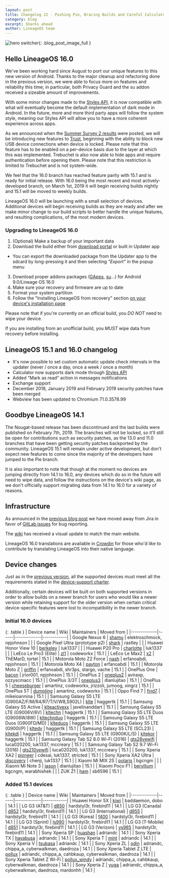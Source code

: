 ```yaml
---
layout: post
title: Changelog 22 - Pushing Pie, Bracing Builds and Careful Calculator
category: blog
excerpt: Sharks ahead
author: LineageOS team
---
```


![hero switcher]({{site.baseurl}}/images/2019-03-01/hero.webp){: .blog_post_image_full }

## Hello LineageOS 16.0

We've been working hard since August to port our unique features to this new version of Android.
Thanks to the major cleanup and refactoring done in the previous version, we were
able to focus more on features and reliability this time; in particular, both Privacy Guard
and the su addon received a sizeable amount of improvements.

With some minor changes made to the [Styles API](https://wiki.lineageos.org/sdk/api/styles.html), it is now
compatible with what will eventually become the default implementation of dark mode in Android.
In the future, more and more third party apps will follow the system style, meaning our Styles API
will allow you to have a more coherent experience across apps.

As we announced when the [Summer Survey 2 results]({{site.baseurl}}/Summer-Survey-2-Results/) were posted,
we will be introducing new features to [Trust]({{site.baseurl}}/Trust-me/),
beginning with the ability to block new USB device connections when device is locked.
Please note that this feature has to be enabled on a per-device basis due to the
layer at which this was implemented.
Trebuchet is also now able to hide apps and require authentication before opening them.
Please note that this restriction is limited to Trebuchet and is not system-wide.

We feel that the 16.0 branch has reached feature parity with 15.1 and is ready for initial release.
With 16.0 being the most recent and most actively-developed branch, on March 1st, 2019 it will begin receiving builds nightly and 15.1 will be moved to weekly builds.

LineageOS 16.0 will be launching with a small selection of devices. Additional devices will begin receiving builds as they are
ready and after we make minor change to our build scripts to better handle the unique features, and resulting complications, of the most modern devices.

### Upgrading to LineageOS 16.0

 1. (Optional) Make a backup of your important data
 2. Download the build either from [download portal](https://download.lineageos.org) or built in Updater app
   * You can export the downloaded package from the Updater app to the sdcard by long-pressing it and then selecting _"Export"_ in the popup menu
 3. Download proper addons packages ([GApps](https://wiki.lineageos.org/gapps.html), [su](https://download.lineageos.org/extras)...) for Android 9.0/Lineage OS 16.0
 4. Make sure your recovery and firmware are up to date
 5. Format your system partition
 6. Follow the "Installing LineageOS from recovery" section [on your device's installation page](https://wiki.lineageos.org/install_guides.html)

Please note that if you're currently on an official build, you *DO NOT* need to wipe your device.

If you are installing from an unofficial build, you *MUST* wipe data from recovery before installing.

## LineageOS 15.1 and 16.0 changelog

* It's now possible to set custom automatic update check intervals in the updater (never / once a day, once a week / once a month)
* Calculator now supports dark mode through [Styles API](https://wiki.lineageos.org/sdk/api/styles.html)
* Added "Mark as read" action in messages notifications
* Exchange support
* December 2018, January 2019 and February 2019 security patches have been merged
* Webview has been updated to Chromium 71.0.3578.99

## Goodbye LineageOS 14.1

The Nougat-based release has been discontinued and the last builds were published on February 7th, 2019.
The branches will not be locked, so it’ll still be open for contributions such as security patches,
as the 13.0 and 11.0 branches that have been getting security patches backported by the community.
LineageOS 15.1 will remain under active development, but don’t expect new features to come since the
majority of the developers have jumped to the Pie branch.

It is also important to note that though at the moment no devices are jumping directly from 14.1 to 16.0, any devices which do so in the future will need
to wipe data, and follow the instructions on the device's wiki page, as we don't officially support migrating data from 14.1 to 16.0 for a variety of reasons.

## Infrastructure

As announced in the [previous blog post]({{site.baseurl}}/Changelog-21/) we have moved away from Jira in favor of
[GitLab issues](https://gitlab.com/LineageOS/issues) for bug reporting.

The [wiki](https://wiki.lineageos.org) has received a visual update to match the main website.

LineageOS 16.0 translations are available in [Crowdin](https://wiki.lineageos.org/translate-howto.html)
for those who'd like to contribute by translating LineageOS into their native language.

## Device changes

Just as in the [previous version]({{site.baseurl}}/Changelog-16/), all the supported devices must meet all the
requirements stated in the [device-support charter](https://github.com/LineageOS/charter/blob/main/device-support-requirements.md).

Additionally, certain devices will be built on both supported versions in order to allow builds on a newer branch for users who would like a newer version
while retaining support for the older version when certain critical device-specific features were lost to incompatibility in the newer branch.

### Initial 16.0 devices

{: .table }
| Device name | Wiki | Maintainers | Moved from |
|-------------|------|-------------|------------|
| Google Nexus 6 | [shamu](https://wiki.lineageos.org/devices/shamu) | elektroschmock, npjohnson | |
| Google Pixel Ultra (prototype p2) | [shark](http://bit.ly/lineage4sharks) | rastley | |
| Huawei Honor View 10 | [berkeley](https://wiki.lineageos.org/devices/berkeley) | luk1337 | |
| Huawei P20 Pro | [charlotte](https://wiki.lineageos.org/devices/charlotte) | luk1337 | |
| LeEco Le Pro3 (Elite) | [zl1](https://wiki.lineageos.org/devices/zl1) | codeworkx | 15.1 |
| LeEco Le Max2 | [x2](https://wiki.lineageos.org/devices/x2) | ThEMarD, tortel | 15.1 |
| Motorola Moto Z2 Force | [nash](https://wiki.lineageos.org/devices/nash) | erfanoabdi, npjohnson | 15.1 |
| Motorola Moto X4 | [payton](https://wiki.lineageos.org/devices/payton) | erfanoabdi | 15.1 |
| Motorola Moto Z | [griffin](https://wiki.lineageos.org/devices/griffin) | erfanoabdi, shr3ps, stargo, vache | 15.1 |
| OnePlus One | [bacon](https://wiki.lineageos.org/devices/bacon) | jrior001, npjohnson | 15.1 |
| OnePlus 2 | [oneplus2](https://wiki.lineageos.org/devices/oneplus2) | aviraxp, ozzyscmacc | 15.1 |
| OnePlus 3/3T | [oneplus3](https://wiki.lineageos.org/devices/oneplus3) | dianlujitao | 15.1 |
| OnePlus 5 | [cheeseburger](https://wiki.lineageos.org/devices/cheeseburger) | amartinz, codeworkx, jrizzoli, jumoog, xingrz | 15.1 |
| OnePlus 5T | [dumpling](https://wiki.lineageos.org/devices/dumpling) | amartinz, codeworkx | 15.1 |
| Oppo Find 7 | [find7](https://wiki.lineageos.org/devices/find7) | mikeioannina | 15.1 |
| Samsung Galaxy S5 LTE (G900AZ/F/M/R4/R7/T/V/W8,S902L) | [klte](https://wiki.lineageos.org/devices/klte) | haggertk | 15.1 |
| Samsung Galaxy S5 Active | [klteactivexx](https://wiki.lineageos.org/devices/klteactivexx) | javelinanddart | 15.1 |
| Samsung Galaxy S5 LTE (G9006V/8V) | [kltechn](https://wiki.lineageos.org/devices/kltechn) | haggertk | 15.1 |
| Samsung Galaxy S5 LTE Duos (G9006W/8W)  | [kltechnduo](https://wiki.lineageos.org/devices/kltechnduo) | haggertk | 15.1 |
| Samsung Galaxy S5 LTE Duos (G900FD/MD)  | [klteduos](https://wiki.lineageos.org/devices/klteduos) | haggertk | 15.1 |
| Samsung Galaxy S5 LTE (G900I/P) | [kltedv](https://wiki.lineageos.org/devices/kltedv) | haggertk | 15.1 |
| Samsung Galaxy S5 LTE (SCL23) | [kltekdi](https://wiki.lineageos.org/devices/kltekdi) | haggertk | 15.1 |
| Samsung Galaxy S5 LTE (G900K/L/S) | [kltekor](https://wiki.lineageos.org/devices/kltekor) | haggertk | 15.1 |
| Samsung Galaxy Tab S2 8.0 Wi-Fi (2016) | [gts28vewifi](https://wiki.lineageos.org/devices/gts28vewifi) | luca020200, luk1337, mccreary | 15.1 |
| Samsung Galaxy Tab S2 9.7 Wi-Fi (2016) | [gts210vewifi](https://wiki.lineageos.org/devices/gts210vewifi) | luca020200, luk1337, mccreary | 15.1 |
| Sony Xperia XA2 | [pioneer](https://wiki.lineageos.org/devices/pioneer) | cdesai, luk1337, stricted | 15.1 |
| Sony Xperia XA2 Ultra | [discovery](https://wiki.lineageos.org/devices/discovery) | chenji, luk1337 | 15.1 |
| Xiaomi Mi MIX 2S | [polaris](https://wiki.lineageos.org/devices/polaris) | bgcngm | |
| Xiaomi Mi Note 3 | [jason](https://wiki.lineageos.org/devices/jason) | dianlujitao | 15.1 |
| Xiaomi Poco F1 | [beryllium](https://wiki.lineageos.org/devices/beryllium) | bgcngm, warabhishek | |
| ZUK Z1 | [ham](https://wiki.lineageos.org/devices/ham) | sb6596 | 15.1 |

### Added 15.1 devices

{: .table }
| Device name | Wiki | Maintainers | Moved from |
|-------------|------|-------------|------------|
| Huawei Honor 5X | [kiwi](https://wiki.lineageos.org/devices/kiwi) | baddaemon, dobo | 14.1 |
| LG G3 (AT&T) | [d850](https://wiki.lineageos.org/devices/d850) | hardstyl3r, firebird11 | 14.1 |
| LG G3 (Canada) | [d852](https://wiki.lineageos.org/devices/d852) | hardstyl3r, firebird11 | 14.1 |
| LG G3 (International) | [d855](https://wiki.lineageos.org/devices/d855) | hardstyl3r, firebird11 | 14.1 |
| LG G3 (Korea) | [f400](https://wiki.lineageos.org/devices/f400) | hardstyl3r, firebird11 | 14.1 |
| LG G3 (Sprint) | [ls990](https://wiki.lineageos.org/devices/ls990) | hardstyl3r, firebird11 | 14.1 |
| LG G3 (T-Mobile) | [d851](https://wiki.lineageos.org/devices/d851) | hardstyl3r, firebird11 | 14.1 |
| LG G3 (Verizon) | [vs985](https://wiki.lineageos.org/devices/vs985) | hardstyl3r, firebird11 | 14.1 |
| Sony Xperia SP | [huashan](https://wiki.lineageos.org/devices/huashan) | adriandc | 14.1 |
| Sony Xperia TX | [hayabusa](https://wiki.lineageos.org/devices/hayabusa) | adriandc | 14.1 |
| Sony Xperia T | [mint](https://wiki.lineageos.org/devices/mint) | adriandc | 14.1 |
| Sony Xperia V | [tsubasa](https://wiki.lineageos.org/devices/tsubasa) | adriandc | 14.1 |
| Sony Xperia ZL | [odin](https://wiki.lineageos.org/devices/odin) | adriandc, chippa_a, cyberwalkman, daedroza | 14.1 |
| Sony Xperia Tablet Z LTE | [pollux](https://wiki.lineageos.org/devices/pollux) | adriandc, chippa_a, cahbkaup, cyberwalkman, daedroza | 14.1 |
| Sony Xperia Tablet Z Wi-Fi | [pollux_windy](https://wiki.lineageos.org/devices/pollux_windy) | adriandc, chippa_a, cahbkaup, cyberwalkman, daedroza | 14.1 |
| Sony Xperia Z | [yuga](https://wiki.lineageos.org/devices/yuga) | adriandc, chippa_a, cyberwalkman, daedroza, mardonhh | 14.1 |
